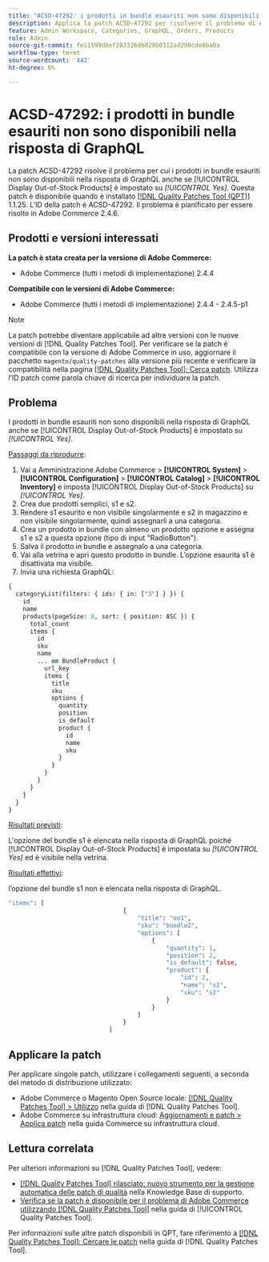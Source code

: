 ```yaml
---
title: "ACSD-47292: i prodotti in bundle esauriti non sono disponibili nella risposta GraphQL"
description: Applica la patch ACSD-47292 per risolvere il problema di Adobe Commerce per cui i prodotti in bundle esauriti non sono disponibili nella risposta di GraphQL anche se "show out-of-stock products" (Mostra prodotti esauriti) è impostato su Sì.
feature: Admin Workspace, Categories, GraphQL, Orders, Products
role: Admin
source-git-commit: fe11599dbef283326db029b0312ad290cde0ba0a
workflow-type: tm+mt
source-wordcount: '442'
ht-degree: 0%

---
```


# ACSD-47292: i prodotti in bundle esauriti non sono disponibili nella risposta di GraphQL

La patch ACSD-47292 risolve il problema per cui i prodotti in bundle esauriti non sono disponibili nella risposta di GraphQL anche se [!UICONTROL Display Out-of-Stock Products] è impostato su *[!UICONTROL Yes]*. Questa patch è disponibile quando è installato [[!DNL Quality Patches Tool (QPT)]](https://experienceleague.adobe.com/en/docs/commerce-knowledge-base/kb/announcements/commerce-announcements/magento-quality-patches-released-new-tool-to-self-serve-quality-patches) 1.1.25. L’ID della patch è ACSD-47292. Il problema è pianificato per essere risolto in Adobe Commerce 2.4.6.

## Prodotti e versioni interessati

**La patch è stata creata per la versione di Adobe Commerce:**

* Adobe Commerce (tutti i metodi di implementazione) 2.4.4

**Compatibile con le versioni di Adobe Commerce:**

* Adobe Commerce (tutti i metodi di implementazione) 2.4.4 - 2.4.5-p1

>[!NOTE]
>
>La patch potrebbe diventare applicabile ad altre versioni con le nuove versioni di [!DNL Quality Patches Tool]. Per verificare se la patch è compatibile con la versione di Adobe Commerce in uso, aggiornare il pacchetto `magento/quality-patches` alla versione più recente e verificare la compatibilità nella pagina [[!DNL Quality Patches Tool]: Cerca patch](https://experienceleague.adobe.com/tools/commerce-quality-patches/index.html). Utilizza l’ID patch come parola chiave di ricerca per individuare la patch.

## Problema

I prodotti in bundle esauriti non sono disponibili nella risposta di GraphQL anche se [!UICONTROL Display Out-of-Stock Products] è impostato su *[!UICONTROL Yes]*.

<u>Passaggi da riprodurre</u>:

1. Vai a Amministrazione Adobe Commerce > **[!UICONTROL System]** > **[!UICONTROL Configuration]** > **[!UICONTROL Catalog]** > **[!UICONTROL Inventory]** e imposta [!UICONTROL Display Out-of-Stock Products] su *[!UICONTROL Yes]*.
1. Crea due prodotti semplici, s1 e s2.
1. Rendere s1 esaurito e non visibile singolarmente e s2 in magazzino e non visibile singolarmente, quindi assegnarli a una categoria.
1. Crea un prodotto in bundle con almeno un prodotto opzione e assegna s1 e s2 a questa opzione (tipo di input &quot;RadioButton&quot;).
1. Salva il prodotto in bundle e assegnalo a una categoria.
1. Vai alla vetrina e apri questo prodotto in bundle. L’opzione esaurita s1 è disattivata ma visibile.
1. Invia una richiesta GraphQL:

```GraphQL
{
  categoryList(filters: { ids: { in: ["3"] } }) {
    id
    name
    products(pageSize: 8, sort: { position: ASC }) {
      total_count
      items {
        id
        sku
        name
        ... on BundleProduct {
          url_key
          items {
            title
            sku
            options {
              quantity
              position
              is_default
              product {
                id
                name
                sku
              }
            }
          }
        }
      }
    }
  }
}
```

<u>Risultati previsti</u>:

L&#39;opzione del bundle s1 è elencata nella risposta di GraphQL poiché [!UICONTROL Display Out-of-Stock Products] è impostata su *[!UICONTROL Yes]* ed è visibile nella vetrina.

<u>Risultati effettivi</u>:

l’opzione del bundle s1 non è elencata nella risposta di GraphQL.

```GraphQL
"items": [
                                {
                                    "title": "oo1",
                                    "sku": "bundle2",
                                    "options": [
                                        {
                                            "quantity": 1,
                                            "position": 2,
                                            "is_default": false,
                                            "product": {
                                                "id": 2,
                                                "name": "s2",
                                                "sku": "s2"
                                            }
                                        }
                                    ]
                                }
                            ]
```

## Applicare la patch

Per applicare singole patch, utilizzare i collegamenti seguenti, a seconda del metodo di distribuzione utilizzato:

* Adobe Commerce o Magento Open Source locale: [[!DNL Quality Patches Tool] > Utilizzo](/help/tools/quality-patches-tool/usage.md) nella guida di [!DNL Quality Patches Tool].
* Adobe Commerce su infrastruttura cloud: [Aggiornamenti e patch > Applica patch](https://experienceleague.adobe.com/docs/commerce-cloud-service/user-guide/develop/upgrade/apply-patches.html) nella guida Commerce su infrastruttura cloud.

## Lettura correlata

Per ulteriori informazioni su [!DNL Quality Patches Tool], vedere:

* [[!DNL Quality Patches Tool] rilasciato: nuovo strumento per la gestione automatica delle patch di qualità](https://experienceleague.adobe.com/en/docs/commerce-knowledge-base/kb/announcements/commerce-announcements/magento-quality-patches-released-new-tool-to-self-serve-quality-patches) nella Knowledge Base di supporto.
* [Verifica se la patch è disponibile per il problema di Adobe Commerce utilizzando  [!DNL Quality Patches Tool]](/help/tools/quality-patches-tool/patches-available-in-qpt/check-patch-for-magento-issue-with-magento-quality-patches.md) nella guida di [!UICONTROL Quality Patches Tool].


Per informazioni sulle altre patch disponibili in QPT, fare riferimento a [[!DNL Quality Patches Tool]: Cercare le patch](https://experienceleague.adobe.com/tools/commerce-quality-patches/index.html) nella guida di [!DNL Quality Patches Tool].
